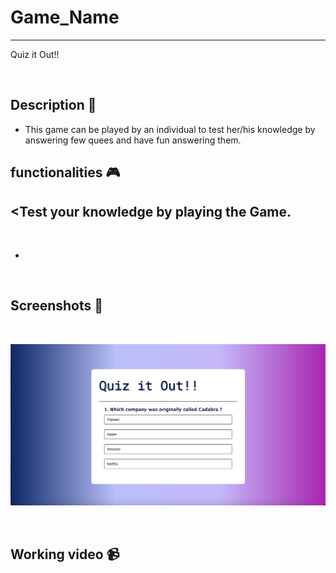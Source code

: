 # **Game_Name** 

---
Quiz it Out!!

<br>

## **Description 📃**
- This game can be played by an individual to test her/his knowledge by answering few quees and have fun answering them.

## **functionalities 🎮**
<Test your knowledge by playing the Game.
- 
<br>

- 

<br>

## **Screenshots 📸**

<br>

![image](../../assets/images/Quiz_it_out.png)


<br>

## **Working video 📹**
<!-- add your working video over here -->
